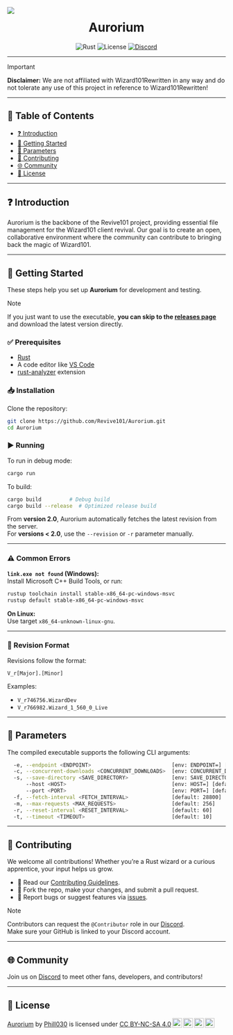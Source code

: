 <p align="center" style="text-align: center">
  <img src="https://raw.githubusercontent.com/Tarikul-Islam-Anik/Animated-Fluent-Emojis/master/Emojis/Travel%20and%20places/Ringed%20Planet.png" style="display: block; margin: 0 auto;">
  <h1 style="text-align: center; margin-top: 0;" align="center">Aurorium</h1>
  <p align="center">
    <img src="https://img.shields.io/badge/rust-%23000000.svg?style=for-the-badge&logo=rust&logoColor=white" alt="Rust">
    <img src="https://img.shields.io/badge/license-CC%20BY--NC--SA%204.0-lightgrey.svg?style=for-the-badge" alt="License">
    <a href="https://discord.gg/sMFgyNRDDM"><img src="https://img.shields.io/discord/940647911182729257?color=5865F2&label=Discord&logo=discord&logoColor=white&style=for-the-badge" alt="Discord"></a>
  </p>
</p>

---

> [!IMPORTANT]  
> **Disclaimer:** We are not affiliated with Wizard101Rewritten in any way and do not tolerate any use of this project in reference to Wizard101Rewritten!

---

## 📌 Table of Contents

- [❓ Introduction](#-introduction)
- [🚀 Getting Started](#-getting-started)
- [🧰 Parameters](#-parameters)
- [🔧 Contributing](#-contributing)
- [🌐 Community](#-community)
- [📝 License](#-license)

---

## ❓ Introduction

Aurorium is the backbone of the Revive101 project, providing essential file management for the Wizard101 client revival. Our goal is to create an open, collaborative environment where the community can contribute to bringing back the magic of Wizard101.

---

## 🚀 Getting Started

These steps help you set up **Aurorium** for development and testing.

> [!NOTE]
> If you just want to use the executable, **you can skip to the [releases page](https://github.com/Revive101/Aurorium/releases/latest)** and download the latest version directly.

### ✅ Prerequisites

- [Rust](https://www.rust-lang.org/)
- A code editor like [VS Code](https://code.visualstudio.com/)
- [rust-analyzer](https://marketplace.visualstudio.com/items?itemName=rust-lang.rust-analyzer) extension

### 📥 Installation

Clone the repository:

```bash
git clone https://github.com/Revive101/Aurorium.git
cd Aurorium
```

### ▶️ Running

To run in debug mode:

```bash
cargo run
```

To build:

```bash
cargo build         # Debug build
cargo build --release  # Optimized release build
```

From **version 2.0**, Aurorium automatically fetches the latest revision from the server.  
For **versions < 2.0**, use the `--revision` or `-r` parameter manually.

---

### ⚠️ Common Errors

**`link.exe not found` (Windows):**  
Install Microsoft C++ Build Tools, or run:

```bash
rustup toolchain install stable-x86_64-pc-windows-msvc
rustup default stable-x86_64-pc-windows-msvc
```

**On Linux:**  
Use target `x86_64-unknown-linux-gnu`.

---

### 📁 Revision Format

Revisions follow the format:

```
V_r[Major].[Minor]
```

Examples:

- `V_r746756.WizardDev`
- `V_r766982.Wizard_1_560_0_Live`

---

## 🧰 Parameters

The compiled executable supports the following CLI arguments:

```bash
  -e, --endpoint <ENDPOINT>                          [env: ENDPOINT=] [default: 127.0.0.1:12369]
  -c, --concurrent-downloads <CONCURRENT_DOWNLOADS>  [env: CONCURRENT_DOWNLOADS=] [default: 2]
  -s, --save-directory <SAVE_DIRECTORY>              [env: SAVE_DIRECTORY=] [default: data]
      --host <HOST>                                  [env: HOST=] [default: patch.us.wizard101.com]
      --port <PORT>                                  [env: PORT=] [default: 12500]
  -f, --fetch-interval <FETCH_INTERVAL>              [default: 28800]
  -m, --max-requests <MAX_REQUESTS>                  [default: 256]
  -r, --reset-interval <RESET_INTERVAL>              [default: 60]
  -t, --timeout <TIMEOUT>                            [default: 10]
```

---

## 🔧 Contributing

We welcome all contributions! Whether you’re a Rust wizard or a curious apprentice, your input helps us grow.

- 📜 Read our [Contributing Guidelines](./CONTRIBUTING.md).
- 🍴 Fork the repo, make your changes, and submit a pull request.
- 🐛 Report bugs or suggest features via [issues](https://github.com/Revive101/Aurorium/issues).

> [!NOTE]
> Contributors can request the `@Contributor` role in our [Discord](https://discord.gg/sMFgyNRDDM).  
> Make sure your GitHub is linked to your Discord account.

---

## 🌐 Community

Join us on [Discord](https://discord.gg/sMFgyNRDDM) to meet other fans, developers, and contributors!

---

## 📝 License

<p xmlns:cc="http://creativecommons.org/ns#" xmlns:dct="http://purl.org/dc/terms/"><a property="dct:title" rel="cc:attributionURL" href="https://github.com/Revive101/Aurorium">Aurorium</a> by <a rel="cc:attributionURL dct:creator" property="cc:attributionName" href="https://github.com/Phill030/">Phill030</a> is licensed under <a href="http://creativecommons.org/licenses/by-nc-sa/4.0/?ref=chooser-v1" target="_blank" rel="license noopener noreferrer" style="display:inline-block;">CC BY-NC-SA 4.0<img style="height:22px!important;margin-left:3px;vertical-align:text-bottom;" src="https://mirrors.creativecommons.org/presskit/icons/cc.svg?ref=chooser-v1"><img style="height:22px!important;margin-left:3px;vertical-align:text-bottom;" src="https://mirrors.creativecommons.org/presskit/icons/by.svg?ref=chooser-v1"><img style="height:22px!important;margin-left:3px;vertical-align:text-bottom;" src="https://mirrors.creativecommons.org/presskit/icons/nc.svg?ref=chooser-v1"><img style="height:22px!important;margin-left:3px;vertical-align:text-bottom;" src="https://mirrors.creativecommons.org/presskit/icons/sa.svg?ref=chooser-v1"></a></p>
